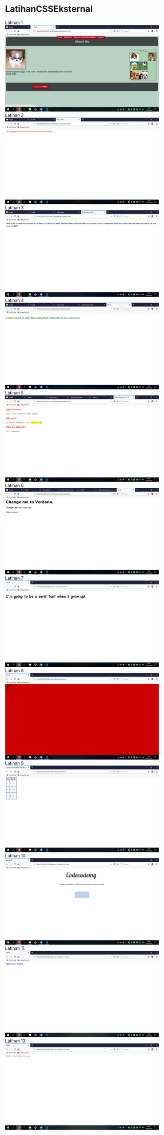 # LatihanCSSEksternal
Latihan 1
![alt text](https://github.com/GhufronAndriansyah/LatihanCSSEksternal/blob/master/Latihan1.png)
Latihan 2
![alt text](https://github.com/GhufronAndriansyah/LatihanCSSEksternal/blob/master/Latihan2.png)
Latihan 3
![alt text](https://github.com/GhufronAndriansyah/LatihanCSSEksternal/blob/master/Latihan3.png)
Latihan 4
![alt text](https://github.com/GhufronAndriansyah/LatihanCSSEksternal/blob/master/Latihan4.png)
Latihan 5
![alt text](https://github.com/GhufronAndriansyah/LatihanCSSEksternal/blob/master/Latihan5.png)
Latihan 6
![alt text](https://github.com/GhufronAndriansyah/LatihanCSSEksternal/blob/master/Latihan6.png)
Latihan 7
![alt text](https://github.com/GhufronAndriansyah/LatihanCSSEksternal/blob/master/Latihan7.png)
Latihan 8
![alt text](https://github.com/GhufronAndriansyah/LatihanCSSEksternal/blob/master/Latihan8.png)
Latihan 9
![alt text](https://github.com/GhufronAndriansyah/LatihanCSSEksternal/blob/master/Latihan9.png)
Latihan 10
![alt text](https://github.com/GhufronAndriansyah/LatihanCSSEksternal/blob/master/Latihan10.png)
Latihan 11
![alt text](https://github.com/GhufronAndriansyah/LatihanCSSEksternal/blob/master/Latihan11.png)
Latihan 13
![alt text](https://github.com/GhufronAndriansyah/LatihanCSSEksternal/blob/master/Latihan13.png)
